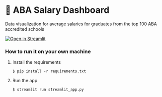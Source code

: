 # 🎈 ABA Salary Dashboard

Data visualization for average salaries for graduates from the top 100 ABA accredited schools

[![Open in Streamlit](https://static.streamlit.io/badges/streamlit_badge_black_white.svg)](https://aba-salary.streamlit.app/)

### How to run it on your own machine

1. Install the requirements

   ```
   $ pip install -r requirements.txt
   ```

2. Run the app

   ```
   $ streamlit run streamlit_app.py
   ```
